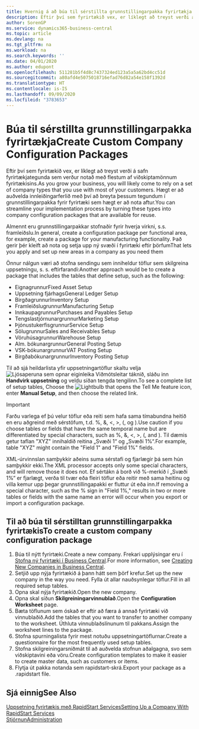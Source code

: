 ```yaml
---
title: Hvernig á að búa til sérstillta grunnstillingarpakka fyrirtækja | Microsoft Docs
description: Eftir því sem fyrirtækið vex, er líklegt að treyst verði á safn fyrirtækjategunda sem verður notað með flestum af viðskiptamönnum fyrirtækisins. Hægt er að auðvelda innleiðingarferlið með því að breyta þessum tegundum í grunnstillingarpakka fyrir fyrirtæki sem hægt er að nota aftur.
author: SorenGP
ms.service: dynamics365-business-central
ms.topic: article
ms.devlang: na
ms.tgt_pltfrm: na
ms.workload: na
ms.search.keywords: ''
ms.date: 04/01/2020
ms.author: edupont
ms.openlocfilehash: 511281b5f4d8c7437324ed123a5a5a62bd4cc51d
ms.sourcegitcommit: a80afd4e5075018716efad76d82a54e158f1392d
ms.translationtype: HT
ms.contentlocale: is-IS
ms.lasthandoff: 09/09/2020
ms.locfileid: "3783653"
---
```

# <a name="create-custom-company-configuration-packages"></a><span data-ttu-id="d363e-104">Búa til sérstillta grunnstillingarpakka fyrirtækja</span><span class="sxs-lookup"><span data-stu-id="d363e-104">Create Custom Company Configuration Packages</span></span>
<span data-ttu-id="d363e-105">Eftir því sem fyrirtækið vex, er líklegt að treyst verði á safn fyrirtækjategunda sem verður notað með flestum af viðskiptamönnum fyrirtækisins.</span><span class="sxs-lookup"><span data-stu-id="d363e-105">As you grow your business, you will likely come to rely on a set of company types that you use with most of your customers.</span></span> <span data-ttu-id="d363e-106">Hægt er að auðvelda innleiðingarferlið með því að breyta þessum tegundum í grunnstillingarpakka fyrir fyrirtæki sem hægt er að nota aftur.</span><span class="sxs-lookup"><span data-stu-id="d363e-106">You can streamline your implementation process by turning these types into company configuration packages that are available for reuse.</span></span>  

<span data-ttu-id="d363e-107">Almennt eru grunnstillingarpakkar stofnaðir fyrir hverja virkni, s.s. framleiðslu.</span><span class="sxs-lookup"><span data-stu-id="d363e-107">In general, create a configuration package per functional area, for example, create a package for your manufacturing functionality.</span></span> <span data-ttu-id="d363e-108">Það gerir þér kleift að nota og setja upp ný svæði í fyrirtæki eftir þörfum</span><span class="sxs-lookup"><span data-stu-id="d363e-108">That lets you apply and set up new areas in a company as you need them</span></span>  

<span data-ttu-id="d363e-109">Önnur nálgun væri að stofna sendingu sem inniheldur töflur sem skilgreina uppsetningu, s. s. eftirfarandi:</span><span class="sxs-lookup"><span data-stu-id="d363e-109">Another approach would be to create a package that includes the tables that define setup, such as the following:</span></span>  

-   <span data-ttu-id="d363e-110">Eignagrunnur</span><span class="sxs-lookup"><span data-stu-id="d363e-110">Fixed Asset Setup</span></span>  
-   <span data-ttu-id="d363e-111">Uppsetning fjárhags</span><span class="sxs-lookup"><span data-stu-id="d363e-111">General Ledger Setup</span></span>  
-   <span data-ttu-id="d363e-112">Birgðagrunnur</span><span class="sxs-lookup"><span data-stu-id="d363e-112">Inventory Setup</span></span>  
-   <span data-ttu-id="d363e-113">Framleiðslugrunnur</span><span class="sxs-lookup"><span data-stu-id="d363e-113">Manufacturing Setup</span></span>  
-   <span data-ttu-id="d363e-114">Innkaupagrunnur</span><span class="sxs-lookup"><span data-stu-id="d363e-114">Purchases and Payables Setup</span></span>  
-   <span data-ttu-id="d363e-115">Tengslastjórnunargrunnur</span><span class="sxs-lookup"><span data-stu-id="d363e-115">Marketing Setup</span></span>  
-   <span data-ttu-id="d363e-116">Þjónustukerfisgrunnur</span><span class="sxs-lookup"><span data-stu-id="d363e-116">Service Setup</span></span>  
-   <span data-ttu-id="d363e-117">Sölugrunnur</span><span class="sxs-lookup"><span data-stu-id="d363e-117">Sales and Receivables Setup</span></span>  
-   <span data-ttu-id="d363e-118">Vöruhúsagrunnur</span><span class="sxs-lookup"><span data-stu-id="d363e-118">Warehouse Setup</span></span>  
-   <span data-ttu-id="d363e-119">Alm. bókunargrunnur</span><span class="sxs-lookup"><span data-stu-id="d363e-119">General Posting Setup</span></span>  
-   <span data-ttu-id="d363e-120">VSK-bókunargrunnur</span><span class="sxs-lookup"><span data-stu-id="d363e-120">VAT Posting Setup</span></span>  
-   <span data-ttu-id="d363e-121">Birgðabókunargrunnur</span><span class="sxs-lookup"><span data-stu-id="d363e-121">Inventory Posting Setup</span></span>  

<span data-ttu-id="d363e-122">Til að sjá heildarlista yfir uppsetningartöflur skaltu velja ![Ljósaperuna sem opnar eiginleika Viðmótsleitar](media/ui-search/search_small.png "Segðu mér hvað þú vilt gera") táknið, sláðu inn **Handvirk uppsetning** og veldu síðan tengda tengilinn.</span><span class="sxs-lookup"><span data-stu-id="d363e-122">To see a complete list of setup tables, Choose the ![Lightbulb that opens the Tell Me feature](media/ui-search/search_small.png "Tell me what you want to do") icon, enter **Manual Setup**, and then choose the related link.</span></span>  

> [!IMPORTANT]
> <span data-ttu-id="d363e-123">Farðu varlega ef þú velur töflur eða reiti sem hafa sama tímabundna heitið en eru aðgreind með sérstöfum, t.d. %, &, <, >, (, og ).</span><span class="sxs-lookup"><span data-stu-id="d363e-123">Use caution if you choose tables or fields that have the same temporal name but are differentiated by special characters, such as %, &, <, >, (, and ).</span></span> <span data-ttu-id="d363e-124">Til dæmis getur taflan "XYZ" innihaldið reitina „Svæði 1“ og „Svæði 1%“.</span><span class="sxs-lookup"><span data-stu-id="d363e-124">For example, table "XYZ" might contain the "Field 1" and "Field 1%" fields.</span></span>
>
> <span data-ttu-id="d363e-125">XML-úrvinnslan samþykkir aðeins suma sérstafi og fjarlægir þá sem hún samþykkir ekki.</span><span class="sxs-lookup"><span data-stu-id="d363e-125">The XML processor accepts only some special characters, and will remove those it does not.</span></span> <span data-ttu-id="d363e-126">Ef sértákn á borð við %-merkið í „Svæði 1%“ er fjarlægt, verða til tvær eða fleiri töflur eða reitir með sama heitinu og villa kemur upp þegar grunnstillingapakki er fluttur út eða inn.</span><span class="sxs-lookup"><span data-stu-id="d363e-126">If removing a special character, such as the % sign in "Field 1%," results in two or more tables or fields with the same name an error will occur when you export or import a configuration package.</span></span>

## <a name="to-create-a-custom-company-configuration-package"></a><span data-ttu-id="d363e-127">Til að búa til sérstilltan grunnstillingarpakka fyrirtækis</span><span class="sxs-lookup"><span data-stu-id="d363e-127">To create a custom company configuration package</span></span>  
1.  <span data-ttu-id="d363e-128">Búa til nýtt fyrirtæki.</span><span class="sxs-lookup"><span data-stu-id="d363e-128">Create a new company.</span></span> <span data-ttu-id="d363e-129">Frekari upplýsingar eru í [Stofna ný fyrirtæki í Business Central](about-new-company.md).</span><span class="sxs-lookup"><span data-stu-id="d363e-129">For more information, see [Creating New Companies in Business Central](about-new-company.md).</span></span>  
3.  <span data-ttu-id="d363e-130">Setjið upp nýja fyrirtækið á þann hátt sem þörf krefur.</span><span class="sxs-lookup"><span data-stu-id="d363e-130">Set up the new company in the way you need.</span></span> <span data-ttu-id="d363e-131">Fylla út allar nauðsynlegar töflur.</span><span class="sxs-lookup"><span data-stu-id="d363e-131">Fill in all required setup tables.</span></span>  
4.  <span data-ttu-id="d363e-132">Opna skal nýja fyrirtækið.</span><span class="sxs-lookup"><span data-stu-id="d363e-132">Open the new company.</span></span>
5. <span data-ttu-id="d363e-133">Opna skal síðun **Skilgreiningarvinnublað**.</span><span class="sxs-lookup"><span data-stu-id="d363e-133">Open the **Configuration Worksheet** page.</span></span>  
6.  <span data-ttu-id="d363e-134">Bæta töflunum sem óskað er eftir að færa á annað fyrirtæki við vinnublaðið.</span><span class="sxs-lookup"><span data-stu-id="d363e-134">Add the tables that you want to transfer to another company to the worksheet.</span></span> <span data-ttu-id="d363e-135">Úthluta vinnublaðslínunum til pakkans.</span><span class="sxs-lookup"><span data-stu-id="d363e-135">Assign the worksheet lines to the package.</span></span>  
7.  <span data-ttu-id="d363e-136">Stofna spurningalista fyrir mest notuðu uppsetningartöflurnar.</span><span class="sxs-lookup"><span data-stu-id="d363e-136">Create a questionnaire for the most frequently used setup tables.</span></span>  
8.  <span data-ttu-id="d363e-137">Stofna skilgreiningarsniðmát til að auðvelda stofnun aðalgagna, svo sem viðskiptavini eða vöru.</span><span class="sxs-lookup"><span data-stu-id="d363e-137">Create configuration templates to make it easier to create master data, such as customers or items.</span></span>  
9.  <span data-ttu-id="d363e-138">Flytja út pakka notanda sem rapidstart-skrá.</span><span class="sxs-lookup"><span data-stu-id="d363e-138">Export your package as a .rapidstart file.</span></span>  

## <a name="see-also"></a><span data-ttu-id="d363e-139">Sjá einnig</span><span class="sxs-lookup"><span data-stu-id="d363e-139">See Also</span></span>  
[<span data-ttu-id="d363e-140">Uppsetning fyrirtækis með RapidStart Services</span><span class="sxs-lookup"><span data-stu-id="d363e-140">Setting Up a Company With RapidStart Services</span></span>](admin-set-up-a-company-with-rapidstart.md)  
[<span data-ttu-id="d363e-141">Stjórnun</span><span class="sxs-lookup"><span data-stu-id="d363e-141">Administration</span></span>](admin-setup-and-administration.md)
